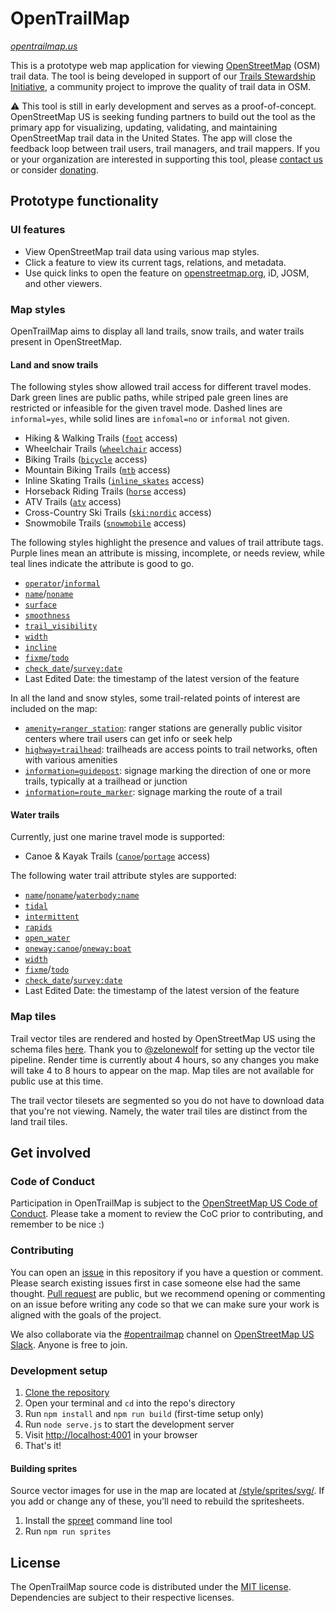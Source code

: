# OpenTrailMap

_[opentrailmap.us](https://opentrailmap.us)_

This is a prototype web map application for viewing [OpenStreetMap](https://openstreetmap.org/about) (OSM) trail data. The tool is being developed in support of our [Trails Stewardship Initiative](https://openstreetmap.us/our-work/trails/), a community project to improve the quality of trail data in OSM. 

⚠️ This tool is still in early development and serves as a proof-of-concept. OpenStreetMap US is seeking funding partners to build out the tool as the primary app for visualizing, updating, validating, and maintaining OpenStreetMap trail data in the United States. The app will close the feedback loop between trail users, trail managers, and trail mappers. If you or your organization are interested in supporting this tool, please [contact us](https://openstreetmap.us/contact/) or consider [donating](https://openstreetmap.app.neoncrm.com/forms/trails-stewardship-initiative).

## Prototype functionality

### UI features

- View OpenStreetMap trail data using various map styles.
- Click a feature to view its current tags, relations, and metadata.
- Use quick links to open the feature on [openstreetmap.org](https://openstreetmap.org), iD, JOSM, and other viewers.

### Map styles

OpenTrailMap aims to display all land trails, snow trails, and water trails present in OpenStreetMap.

#### Land and snow trails

The following styles show allowed trail access for different travel modes. Dark green lines are public paths, while striped pale green lines are restricted or infeasible for the given travel mode. Dashed lines are `informal=yes`, while solid lines are `infomal=no` or `informal` not given.

- Hiking & Walking Trails ([`foot`](https://wiki.openstreetmap.org/wiki/Key:foot) access)
- Wheelchair Trails ([`wheelchair`](https://wiki.openstreetmap.org/wiki/Key:wheelchair) access)
- Biking Trails ([`bicycle`](https://wiki.openstreetmap.org/wiki/Key:bicycle) access)
- Mountain Biking Trails ([`mtb`](https://wiki.openstreetmap.org/wiki/Key:mtb) access)
- Inline Skating Trails ([`inline_skates`](https://wiki.openstreetmap.org/wiki/Key:inline_skates) access)
- Horseback Riding Trails ([`horse`](https://wiki.openstreetmap.org/wiki/Key:horse) access)
- ATV Trails ([`atv`](https://wiki.openstreetmap.org/wiki/Key:atv) access)
- Cross-Country Ski Trails ([`ski:nordic`](https://wiki.openstreetmap.org/wiki/Key:ski:nordic) access)
- Snowmobile Trails ([`snowmobile`](https://wiki.openstreetmap.org/wiki/Key:snowmobile) access)

The following styles highlight the presence and values of trail attribute tags. Purple lines mean an attribute is missing, incomplete, or needs review, while teal lines indicate the attribute is good to go.

- [`operator`](https://wiki.openstreetmap.org/wiki/Key:operator)/[`informal`](https://wiki.openstreetmap.org/wiki/Key:informal)
- [`name`](https://wiki.openstreetmap.org/wiki/Key:name)/[`noname`](https://wiki.openstreetmap.org/wiki/Key:noname)
- [`surface`](https://wiki.openstreetmap.org/wiki/Key:surface)
- [`smoothness`](https://wiki.openstreetmap.org/wiki/Key:smoothness)
- [`trail_visibility`](https://wiki.openstreetmap.org/wiki/Key:trail_visibility)
- [`width`](https://wiki.openstreetmap.org/wiki/Key:width)
- [`incline`](https://wiki.openstreetmap.org/wiki/Key:incline)
- [`fixme`](https://wiki.openstreetmap.org/wiki/Key:fixme)/[`todo`](https://wiki.openstreetmap.org/wiki/Key:todo)
- [`check_date`](https://wiki.openstreetmap.org/wiki/Key:check_date)/[`survey:date`](https://wiki.openstreetmap.org/wiki/Key:survey:date)
- Last Edited Date: the timestamp of the latest version of the feature

In all the land and snow styles, some trail-related points of interest are included on the map:

- [`amenity=ranger_station`](https://wiki.openstreetmap.org/wiki/Tag:amenity%3Dranger_station): ranger stations are generally public visitor centers where trail users can get info or seek help
- [`highway=trailhead`](https://wiki.openstreetmap.org/wiki/Tag:highway%3Dtrailhead): trailheads are access points to trail networks, often with various amenities
- [`information=guidepost`](https://wiki.openstreetmap.org/wiki/Tag:information%3Dguidepost): signage marking the direction of one or more trails, typically at a trailhead or junction
- [`information=route_marker`](https://wiki.openstreetmap.org/wiki/Tag:information%3Droute_marker): signage marking the route of a trail

#### Water trails

Currently, just one marine travel mode is supported:

- Canoe & Kayak Trails ([`canoe`](https://wiki.openstreetmap.org/wiki/Key:canoe)/[`portage`](https://wiki.openstreetmap.org/wiki/Key:portage) access)

The following water trail attribute styles are supported:

- [`name`](https://wiki.openstreetmap.org/wiki/Key:name)/[`noname`](https://wiki.openstreetmap.org/wiki/Key:noname)/[`waterbody:name`](https://wiki.openstreetmap.org/wiki/Key:waterbody:name)
- [`tidal`](https://wiki.openstreetmap.org/wiki/Key:tidal)
- [`intermittent`](https://wiki.openstreetmap.org/wiki/Key:intermittent)
- [`rapids`](https://wiki.openstreetmap.org/wiki/Key:rapids)
- [`open_water`](https://wiki.openstreetmap.org/wiki/Key:open_water)
- [`oneway:canoe`](https://wiki.openstreetmap.org/wiki/Key:oneway:canoe)/[`oneway:boat`](https://wiki.openstreetmap.org/wiki/Key:oneway:boat)
- [`width`](https://wiki.openstreetmap.org/wiki/Key:width)
- [`fixme`](https://wiki.openstreetmap.org/wiki/Key:fixme)/[`todo`](https://wiki.openstreetmap.org/wiki/Key:todo)
- [`check_date`](https://wiki.openstreetmap.org/wiki/Key:check_date)/[`survey:date`](https://wiki.openstreetmap.org/wiki/Key:survey:date)
- Last Edited Date: the timestamp of the latest version of the feature

### Map tiles
Trail vector tiles are rendered and hosted by OpenStreetMap US using the schema files [here](https://github.com/osmus/tileservice/blob/main/renderer/layers). Thank you to [@zelonewolf](https://github.com/zelonewolf) for setting up the vector tile pipeline. Render time is currently about 4 hours, so any changes you make will take 4 to 8 hours to appear on the map. Map tiles are not available for public use at this time.

The trail vector tilesets are segmented so you do not have to download data that you're not viewing. Namely, the water trail tiles are distinct from the land trail tiles.

## Get involved

### Code of Conduct
Participation in OpenTrailMap is subject to the [OpenStreetMap US Code of Conduct](https://wiki.openstreetmap.org/wiki/Foundation/Local_Chapters/United_States/Code_of_Conduct_Committee/OSM_US_Code_of_Conduct). Please take a moment to review the CoC prior to contributing, and remember to be nice :)

### Contributing

You can open an [issue](https://github.com/osmus/OpenTrailMap/issues) in this repository if you have a question or comment. Please search existing issues first in case someone else had the same thought. [Pull request](https://github.com/osmus/OpenTrailMap/pulls) are public, but we recommend opening or commenting on an issue before writing any code so that we can make sure your work is aligned with the goals of the project.

We also collaborate via the [#opentrailmap](https://osmus.slack.com/archives/opentrailmap) channel on [OpenStreetMap US Slack](https://openstreetmap.us/slack). Anyone is free to join.

### Development setup
1. [Clone the repository](https://docs.github.com/en/repositories/creating-and-managing-repositories/cloning-a-repository)
2. Open your terminal and `cd` into the repo's directory
3. Run `npm install` and `npm run build` (first-time setup only)
4. Run `node serve.js` to start the development server
5. Visit [http://localhost:4001](http://localhost:4001) in your browser
6. That's it!

#### Building sprites

Source vector images for use in the map are located at [/style/sprites/svg/](/style/sprites/svg/). If you add or change any of these, you'll need to rebuild the spritesheets.

1. Install the [spreet](https://github.com/flother/spreet) command line tool
2. Run `npm run sprites`

## License

The OpenTrailMap source code is distributed under the [MIT license](https://github.com/osmus/OpenTrailMap/blob/main/LICENSE). Dependencies are subject to their respective licenses.
